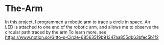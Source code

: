 # The-Arm
In this project, I programmed a robotic arm to trace a circle in space. An LED is attached to one end of the robotic arm, and allows me to observe the circular path traced by the arm
To learn more, see https://www.notion.so/Gitto-s-Circle-68563519b91347aa855db63bfec5b1f2
